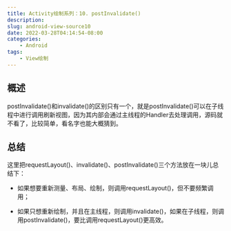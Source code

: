 ```yaml
---
title: Activity绘制系列：10. postInvalidate()
description: 
slug: android-view-source10
date: 2022-03-28T04:14:54-08:00
categories:
    - Android
tags:
    - View绘制
---
```


## 概述

postInvalidate()和invalidate()的区别只有一个，就是postInvalidate()可以在子线程中进行调用刷新视图，因为其内部会通过主线程的Handler去处理调用，源码就不看了，比较简单，看名字也能大概猜到。

## 总结

这里把requestLayout()、invalidate()、postInvalidate()三个方法放在一块儿总结下：

- 如果想要重新测量、布局、绘制，则调用requestLayout()，但不要频繁调用；

- 如果只想重新绘制，并且在主线程，则调用invalidate()，如果在子线程，则调用postInvalidate()，要比调用requestLayout()更高效。